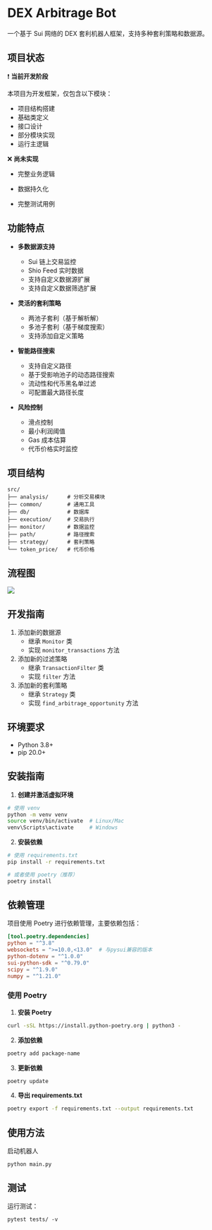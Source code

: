 # DEX Arbitrage Bot

一个基于 Sui 网络的 DEX 套利机器人框架，支持多种套利策略和数据源。



## 项目状态 

❗️ ****当前开发阶段****   

本项目为开发框架，仅包含以下模块：

- 项目结构搭建 
- 基础类定义 
- 接口设计
- 部分模块实现
- 运行主逻辑

❌ ****尚未实现****   

- 完整业务逻辑 

- 数据持久化 

- 完整测试用例

  

## 功能特点

- **多数据源支持**
  - Sui 链上交易监控
  - Shio Feed 实时数据
  - 支持自定义数据源扩展
  - 支持自定义数据筛选扩展

- **灵活的套利策略**
  - 两池子套利（基于解析解）
  - 多池子套利（基于梯度搜索）
  - 支持添加自定义策略

- **智能路径搜索**
  - 支持自定义路径
  - 基于受影响池子的动态路径搜索
  - 流动性和代币黑名单过滤
  - 可配置最大路径长度

- **风险控制**
  - 滑点控制
  - 最小利润阈值
  - Gas 成本估算
  - 代币价格实时监控

## 项目结构

```text
src/
├── analysis/      # 分析交易模块
├── common/        # 通用工具
├── db/            # 数据库
├── execution/     # 交易执行
├── monitor/       # 数据监控
├── path/          # 路径搜索
├── strategy/      # 套利策略
└── token_price/   # 代币价格
```



## 流程图

[![](https://mermaid.ink/img/pako:eNp9U99v0kAc_1ea7kWTw6Ttk30wGXRQ3kzmk1ceCr2ORmhJf0SXZYkzRpnZhAU31C1ubrCpycaWGIeA-M_0ruy_sPRY6CThHpq7-3w-38-n37tbYwuWhliRXbHVSpF5IikmEw7Hy9MNhSW7l2T7ItjfIe_PFJbC47HIwZvG0O--83st8rFBCTkmkXjEJCHdG_19S_ot_OlbLibj4XLRsJg0QtqETUFkaoo54z667uDh6-DDIanW4-7JSJqCpFbHtT1ca-I_V7ixTa6O8Hk9ZpeKeBKkdchhm2wO7waSkvAe_Ufca9ynkaQYHG0sQdxu4up3WiY3L3FwvhfstnH1DflyJ_FSVCjNQb_bojEpMzdD4SE57uDeKakfBD-PZ1hpLqJlJpHIQc8ffI7jPMXnhaTnQzbPRl-34iEzkVTmYEZ1_MFlcNGMFZapsRzm6-8Er36Tk5dhQ-ME6iwLcJzr1-nNj61RZyNOECJCFlJnmmJuN_3-NTkazN6-x9Dvn-DuBsXDW-AP98fnyiQeRAmmzCw90dlbViipjiMhnanYRlm1VxndKJXEBf2hDhzXtp4hcUEQhMk88dzQ3KLIV178J3ZQwTK1qTyfnyPn7sjDJwQWeSCBDMjehojDSZACaQ6keSBzQA6_wtSNBWwZ2WXV0MK3uzZWKaxbRGWksGI41ZCueiV33LH1kKp6rrW8ahZY0bU9BFjb8laKrKirJSdceRVNdZFkqGHTy7eUimo-tazJcv0fU7SWrw?type=png)](https://mermaid-js.github.io/mermaid-live-editor/edit#pako:eNp9U99v0kAc_1ea7kWTw6Ttk30wGXRQ3kzmk1ceCr2ORmhJf0SXZYkzRpnZhAU31C1ubrCpycaWGIeA-M_0ruy_sPRY6CThHpq7-3w-38-n37tbYwuWhliRXbHVSpF5IikmEw7Hy9MNhSW7l2T7ItjfIe_PFJbC47HIwZvG0O--83st8rFBCTkmkXjEJCHdG_19S_ot_OlbLibj4XLRsJg0QtqETUFkaoo54z667uDh6-DDIanW4-7JSJqCpFbHtT1ca-I_V7ixTa6O8Hk9ZpeKeBKkdchhm2wO7waSkvAe_Ufca9ynkaQYHG0sQdxu4up3WiY3L3FwvhfstnH1DflyJ_FSVCjNQb_bojEpMzdD4SE57uDeKakfBD-PZ1hpLqJlJpHIQc8ffI7jPMXnhaTnQzbPRl-34iEzkVTmYEZ1_MFlcNGMFZapsRzm6-8Er36Tk5dhQ-ME6iwLcJzr1-nNj61RZyNOECJCFlJnmmJuN_3-NTkazN6-x9Dvn-DuBsXDW-AP98fnyiQeRAmmzCw90dlbViipjiMhnanYRlm1VxndKJXEBf2hDhzXtp4hcUEQhMk88dzQ3KLIV178J3ZQwTK1qTyfnyPn7sjDJwQWeSCBDMjehojDSZACaQ6keSBzQA6_wtSNBWwZ2WXV0MK3uzZWKaxbRGWksGI41ZCueiV33LH1kKp6rrW8ahZY0bU9BFjb8laKrKirJSdceRVNdZFkqGHTy7eUimo-tazJcv0fU7SWrw)


## 开发指南

1. 添加新的数据源
   - 继承 `Monitor` 类
   - 实现 `monitor_transactions` 方法
2. 添加新的过滤策略
   - 继承 `TransactionFilter` 类
   - 实现 `filter` 方法
3. 添加新的套利策略
   - 继承 `Strategy` 类
   - 实现 `find_arbitrage_opportunity` 方法



## 环境要求

- Python 3.8+
- pip 20.0+

## 安装指南

1. **创建并激活虚拟环境**

```bash
# 使用 venv
python -m venv venv
source venv/bin/activate  # Linux/Mac
venv\Scripts\activate     # Windows
```

2. **安装依赖**

```bash
# 使用 requirements.txt
pip install -r requirements.txt

# 或者使用 poetry（推荐）
poetry install
```


## 依赖管理

项目使用 Poetry 进行依赖管理，主要依赖包括：

```toml
[tool.poetry.dependencies]
python = "^3.8"
websockets = ">=10.0,<13.0"  # 与pysui兼容的版本
python-dotenv = "^1.0.0"
sui-python-sdk = "^0.79.0"
scipy = "^1.9.0"
numpy = "^1.21.0"
```

### 使用 Poetry

1. **安装 Poetry**
```bash
curl -sSL https://install.python-poetry.org | python3 -
```

2. **添加依赖**
```bash
poetry add package-name
```

3. **更新依赖**
```bash
poetry update
```

4. **导出 requirements.txt**
```bash
poetry export -f requirements.txt --output requirements.txt
```

## 使用方法

启动机器人

```
python main.py
```

## 测试

运行测试：

```
pytest tests/ -v
```